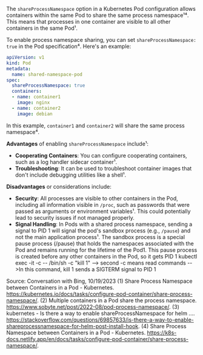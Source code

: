 The `shareProcessNamespace` option in a Kubernetes Pod configuration allows containers within the same Pod to share the same process namespace¹⁴. This means that processes in one container are visible to all other containers in the same Pod¹.

To enable process namespace sharing, you can set `shareProcessNamespace: true` in the Pod specification⁴. Here's an example:

```yaml
apiVersion: v1
kind: Pod
metadata:
  name: shared-namespace-pod
spec:
  shareProcessNamespace: true
  containers:
  - name: container1
    image: nginx
  - name: container2
    image: debian
```

In this example, `container1` and `container2` will share the same process namespace⁴.

**Advantages** of enabling `shareProcessNamespace` include¹:
- **Cooperating Containers**: You can configure cooperating containers, such as a log handler sidecar container¹.
- **Troubleshooting**: It can be used to troubleshoot container images that don't include debugging utilities like a shell¹.

**Disadvantages** or considerations include:
- **Security**: All processes are visible to other containers in the Pod, including all information visible in `/proc`, such as passwords that were passed as arguments or environment variables¹. This could potentially lead to security issues if not managed properly.
- **Signal Handling**: In Pods with a shared process namespace, sending a signal to PID 1 will signal the pod's sandbox process (e.g., `/pause`) and not the main application process¹.
The sandbox process is a special pause process (/pause) that holds the namespaces associated with the Pod and remains running for the lifetime of the Pod1. This pause process is created before any other containers in the Pod, so it gets PID 1
kubectl exec -it <pod-name> -c <container-name> -- /bin/sh -c "kill 1" --> second -c means read commands
 -->In this command, kill 1 sends a SIGTERM signal to PID 1

Source: Conversation with Bing, 10/19/2023
(1) Share Process Namespace between Containers in a Pod - Kubernetes. https://kubernetes.io/docs/tasks/configure-pod-container/share-process-namespace/.
(2) Multiple containers in a Pod share the process namespace. https://www.sobyte.net/post/2022-08/pod-process-namespace/.
(3) kubernetes - Is there a way to enable shareProcessNamespace for helm .... https://stackoverflow.com/questions/69857633/is-there-a-way-to-enable-shareprocessnamespace-for-helm-post-install-hook.
(4) Share Process Namespace between Containers in a Pod - Kubernetes. https://k8s-docs.netlify.app/en/docs/tasks/configure-pod-container/share-process-namespace/.